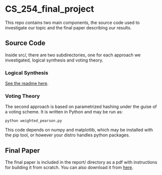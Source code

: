 # CS_254_final_project


This repo contains two main components, the source code used to investigate our
topic and the final paper describing our results.  

## Source Code 

Inside src/, there are two subdirectories, one for each approach we
investigated, logical synthesis and voting theory.  

### Logical Synthesis 

[See the readme here](/src/synthesis/README.md).

### Voting Theory

The second approach is based on parametrized hashing under the guise of a voting
scheme.  It is written in Python and may be run as:

`python weighted_pearson.py`

This code depends on numpy and matplotlib, which may be installed with the pip
tool, or however your distro handles python packages.

## Final Paper

The final paper is included in the report/ directory as a pdf with instructions
for building it from scratch. You can also download it from [here](https://github.com/atefehmohseni/CS_254_final_project/blob/main/report/CS254_Hardware_Hash_Functions.pdf).
